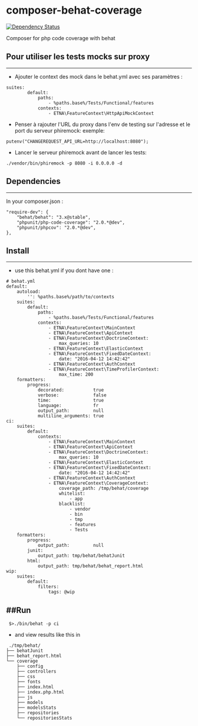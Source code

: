 composer-behat-coverage
=======================

[![Dependency Status](https://www.versioneye.com/user/projects/53dde6fe8e78abc19100006d/badge.svg)](https://www.versioneye.com/user/projects/53dde6fe8e78abc19100006d)

Composer for php code coverage with behat

## Pour utiliser les tests mocks sur proxy
-----------------------

- Ajouter le context des mock dans le behat.yml avec ses paramètres :
```
suites:
        default:
            paths:
                - %paths.base%/Tests/Functional/features
            contexts:
                - ETNA\FeatureContext\HttpApiMockContext
```

- Penser à rajouter l'URL du proxy dans l'env de testing sur
l'adresse et le port du serveur phiremock:
exemple:
```
putenv("CHANGEREQUEST_API_URL=http://localhost:8080");
```

- Lancer le serveur phiremock avant de lancer les tests:
```
./vendor/bin/phiremock -p 8080 -i 0.0.0.0 -d
```


## Dependencies
-----------------------
In your composer.json :
```
"require-dev": {
    "behat/behat": "3.x@stable",
    "phpunit/php-code-coverage": "2.0.*@dev",
    "phpunit/phpcov": "2.0.*@dev",
},
```

## Install
-----------------------
 * use this behat.yml if you dont have one :
```
# behat.yml
default:
    autoload:
        '': %paths.base%/path/to/contexts
    suites:
        default:
            paths:
                - %paths.base%/Tests/Functional/features
            contexts:
                - ETNA\FeatureContext\MainContext
                - ETNA\FeatureContext\ApiContext
                - ETNA\FeatureContext\DoctrineContext:
                    max_queries: 10
                - ETNA\FeatureContext\ElasticContext
                - ETNA\FeatureContext\FixedDateContext:
                    date: "2016-04-12 14:42:42"
                - ETNA\FeatureContext\AuthContext
                - ETNA\FeatureContext\TimeProfilerContext:
                    max_time: 200
    formatters:
        progress:
            decorated:           true
            verbose:             false
            time:                true
            language:            fr
            output_path:         null
            multiline_arguments: true
ci:
    suites:
        default:
            contexts:
                - ETNA\FeatureContext\MainContext
                - ETNA\FeatureContext\ApiContext
                - ETNA\FeatureContext\DoctrineContext:
                    max_queries: 10
                - ETNA\FeatureContext\ElasticContext
                - ETNA\FeatureContext\FixedDateContext:
                    date: "2016-04-12 14:42:42"
                - ETNA\FeatureContext\AuthContext
                - ETNA\FeatureContext\CoverageContext:
                    coverage_path: /tmp/behat/coverage
                    whitelist:
                        - app
                    blacklist:
                        - vendor
                        - bin
                        - tmp
                        - features
                        - Tests
    formatters:
        progress:
            output_path:         null
        junit:
            output_path: tmp/behat/behatJunit
        html:
            output_path: tmp/behat/behat_report.html
wip:
    suites:
        default:
            filters:
                tags: @wip
```

##Run
-----------------------

```
 $>./bin/behat -p ci
```

 * and view results like this in
```
 ./tmp/behat/
├── behatJunit
├── behat_report.html
└── coverage
    ├── config
    ├── controllers
    ├── css
    ├── fonts
    ├── index.html
    ├── index.php.html
    ├── js
    ├── models
    ├── modelsStats
    ├── repositories
    └── repositoriesStats
```
